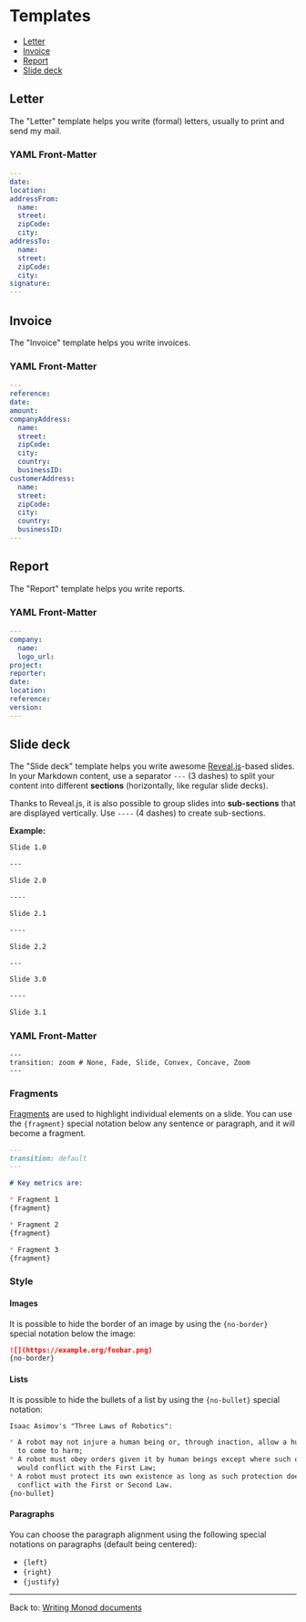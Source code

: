Templates
=========

* [Letter](#letter)
* [Invoice](#invoice)
* [Report](#report)
* [Slide deck](#slide-deck)


## Letter

The "Letter" template helps you write (formal) letters, usually to print and
send my mail.

### YAML Front-Matter

```yaml
---
date:
location:
addressFrom:
  name:
  street:
  zipCode:
  city:
addressTo:
  name:
  street:
  zipCode:
  city:
signature:
---
```

## Invoice

The "Invoice" template helps you write invoices.

### YAML Front-Matter

```yaml
---
reference:
date:
amount:
companyAddress:
  name:
  street:
  zipCode:
  city:
  country:
  businessID:
customerAddress:
  name:
  street:
  zipCode:
  city:
  country:
  businessID:
---
```

## Report

The "Report" template helps you write reports.

### YAML Front-Matter

```yaml
---
company:
  name:
  logo_url:
project:
reporter:
date:
location:
reference:
version:
---
```

## Slide deck

The "Slide deck" template helps you write awesome
[Reveal.js](https://github.com/hakimel/reveal.js)-based slides. In your Markdown
content, use a separator `---` (3 dashes) to split your content into different
**sections** (horizontally, like regular slide decks).

Thanks to Reveal.js, it is also possible to group slides into **sub-sections**
that are displayed vertically. Use `----` (4 dashes) to create sub-sections.

**Example:**

```markdown
Slide 1.0

---

Slide 2.0

----

Slide 2.1

----

Slide 2.2

---

Slide 3.0

----

Slide 3.1
```


### YAML Front-Matter

```
---
transition: zoom # None, Fade, Slide, Convex, Concave, Zoom
---
```

### Fragments

[Fragments](https://github.com/hakimel/reveal.js#fragments) are used to
highlight individual elements on a slide. You can use the `{fragment}` special
notation below any sentence or paragraph, and it will become a fragment.

``` markdown
---
transition: default
---

# Key metrics are:

* Fragment 1
{fragment}

* Fragment 2
{fragment}

* Fragment 3
{fragment}
```

### Style

#### Images

It is possible to hide the border of an image by using the `{no-border}` special
notation below the image:

```markdown
![](https://example.org/foobar.png)
{no-border}
```

#### Lists

It is possible to hide the bullets of a list by using the `{no-bullet}` special
notation:

```markdown
Isaac Asimov's "Three Laws of Robotics":

* A robot may not injure a human being or, through inaction, allow a human being
  to come to harm;
* A robot must obey orders given it by human beings except where such orders
  would conflict with the First Law;
* A robot must protect its own existence as long as such protection does not
  conflict with the First or Second Law.
{no-bullet}
```

#### Paragraphs

You can choose the paragraph alignment using the following special notations
on paragraphs (default being centered):

* `{left}`
* `{right}`
* `{justify}`


---
Back to: [Writing Monod documents](writing.md)
